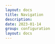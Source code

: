 ```yaml
---
layout: docs
title: Navigation
description: 
date: 2023-01-14
group: configuration
layout: docs
---
```


<!-- TODO: expand -->